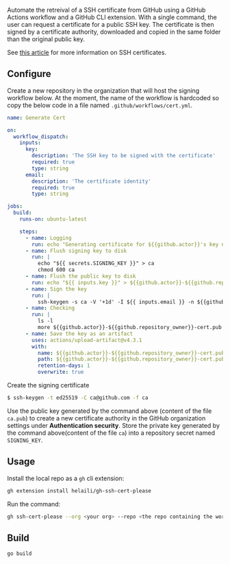 Automate the retreival of a SSH certificate from GitHub using a GitHub Actions workflow and a GitHub CLI extension. With a single command, the user can request a certificate for a public SSH key. The certificate is then signed by a certificate authority, downloaded and copied in the same folder than the original public key.


See [this article](https://github.blog/2019-08-14-ssh-certificate-authentication-for-github-enterprise-cloud/) for more information on SSH certificates. 


## Configure

Create a new repository in the organization that will host the signing workflow below. At the moment, the name of the workflow is hardcoded so copy the below code in a file named `.github/workflows/cert.yml`. 

```yaml
name: Generate Cert

on:
  workflow_dispatch:
    inputs:
      key: 
        description: 'The SSH key to be signed with the certificate'
        required: true
        type: string
      email: 
        description: 'The certificate identity'
        required: true
        type: string

jobs:
  build:
    runs-on: ubuntu-latest

    steps:
      - name: Logging
        run: echo "Generating certificate for ${{github.actor}}'s key named ${{ inputs.key }}"
      - name: Flush signing key to disk
        run: |
          echo "${{ secrets.SIGNING_KEY }}" > ca
          chmod 600 ca
      - name: Flush the public key to disk
        run: echo "${{ inputs.key }}" > ${{github.actor}}-${{github.repository_owner}}.pub
      - name: Sign the key
        run: |
          ssh-keygen -s ca -V '+1d' -I ${{ inputs.email }} -n ${{github.actor}} -O extension:login@github.com=${{github.actor}} ${{github.actor}}-${{github.repository_owner}}.pub
      - name: Checking
        run: |
          ls -l
          more ${{github.actor}}-${{github.repository_owner}}-cert.pub
      - name: Save the key as an artifact
        uses: actions/upload-artifact@v4.3.1
        with:
          name: ${{github.actor}}-${{github.repository_owner}}-cert.pub
          path: ${{github.actor}}-${{github.repository_owner}}-cert.pub
          retention-days: 1
          overwrite: true
```

Create the signing certificate
```bash
$ ssh-keygen -t ed25519 -C ca@github.com -f ca
```

Use the public key generated by the command above (content of the file `ca.pub`) to create a new certificate authority in the GitHub organization settings under **Authentication security**.
Store the private key generated by the command above(content of the file `ca`) into a repository secret named `SIGNING_KEY`.


## Usage
Install the local repo as a `gh` cli extension:
```bash 
gh extension install helaili/gh-ssh-cert-please     
```

Run the command:  
```bash
gh ssh-cert-please --org <your org> --repo <the repo containing the worflow> --pubKey /path/to/your/public/ssh/key/sshkey.pub --email <your email>
``` 

## Build

```bash
go build
```

